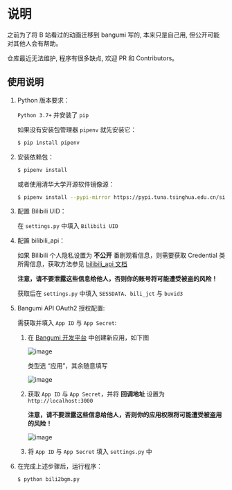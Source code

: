 # 说明

之前为了将 B 站看过的动画迁移到 bangumi 写的, 本来只是自己用, 但公开可能对其他人会有帮助。

仓库最近无法维护, 程序有很多缺点, 欢迎 PR 和 Contributors。

## 使用说明

1. Python 版本要求：

   `Python 3.7+` 并安装了 `pip`

   如果没有安装包管理器 `pipenv` 就先安装它：

   ```sh
   $ pip install pipenv
   ```

2. 安装依赖包：

   ```sh
   $ pipenv install
   ```

   或者使用清华大学开源软件镜像源：

   ```sh
   $ pipenv install --pypi-mirror https://pypi.tuna.tsinghua.edu.cn/simple
   ```

3. 配置 Bilibili UID： 
  
   在 `settings.py` 中填入 `Bilibili UID`

4. 配置 bilibili_api：
   
   如果 Bilibili 个人隐私设置为 **不公开** 番剧观看信息，则需要获取 Credential 类所需信息，获取方法参见 [bilibili_api 文档](https://www.passkou.com/bilibili-api/#/get-credential)

   **注意，请不要泄露这些信息给他人，否则你的账号将可能遭受被盗的风险！**
   
   获取后在 `settings.py` 中填入 `SESSDATA`、`bili_jct` 与 `buvid3`

5. Bangumi API OAuth2 授权配置:
   
   需获取并填入 `App ID` 与 `App Secret`:
   
   1. 在 [Bangumi 开发平台](https://bgm.tv/dev/app) 中创建新应用，如下图
   
      ![image](https://user-images.githubusercontent.com/37031767/116994802-c669cc80-ad0b-11eb-9033-f60de4e2471c.png)
      
      类型选 “应用”，其余随意填写
      
      ![image](https://user-images.githubusercontent.com/37031767/116995199-59a30200-ad0c-11eb-99f7-ef361a26e901.png)
   
   
   2. 获取 `App ID` 与 `App Secret`，并将 **回调地址** 设置为 `http://localhost:3000`
      
      **注意，请不要泄露这些信息给他人，否则你的应用权限将可能遭受被盗用的风险！**
   
      ![image](https://user-images.githubusercontent.com/37031767/116995932-493f5700-ad0d-11eb-8403-680840a04023.png)
    
   3. 将 `App ID` 与 `App Secret` 填入 `settings.py` 中

6. 在完成上述步骤后，运行程序：
   
   ```sh
   $ python bili2bgm.py
   ```
